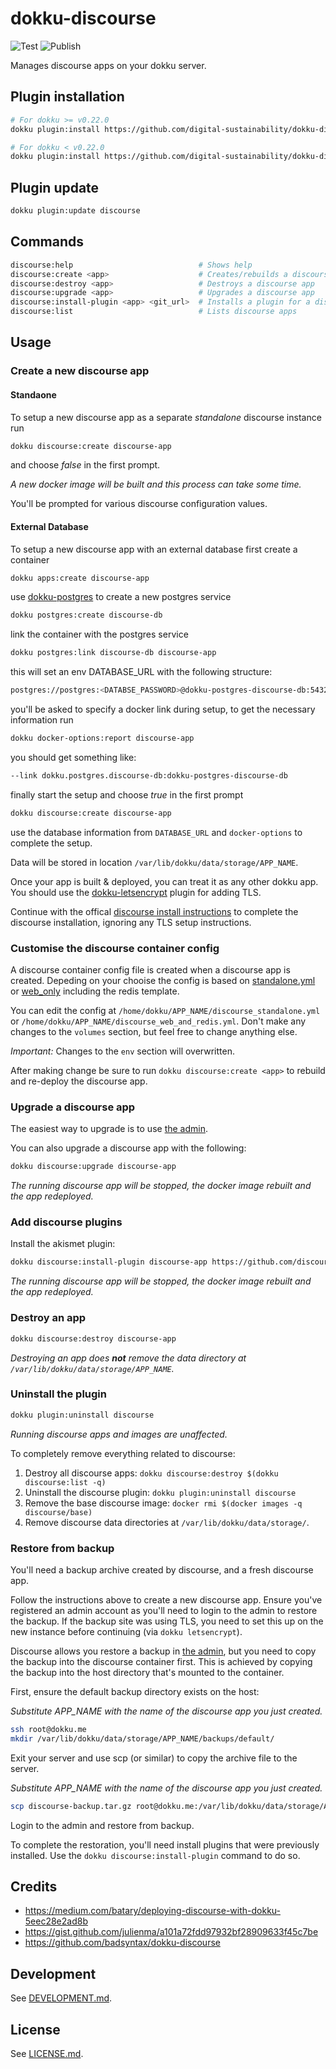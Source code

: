 # dokku-discourse

![Test](https://github.com/digital-sustainability/dokku-discourse/workflows/Test/badge.svg)
![Publish](https://github.com/digital-sustainability/dokku-discourse/workflows/Publish/badge.svg)

Manages discourse apps on your dokku server.

## Plugin installation

```sh
# For dokku >= v0.22.0
dokku plugin:install https://github.com/digital-sustainability/dokku-discourse.git

# For dokku < v0.22.0
dokku plugin:install https://github.com/digital-sustainability/dokku-discourse.git --committish 0.2.1
```

## Plugin update

```sh
dokku plugin:update discourse
```

## Commands

```sh
discourse:help                            # Shows help
discourse:create <app>                    # Creates/rebuilds a discourse app
discourse:destroy <app>                   # Destroys a discourse app
discourse:upgrade <app>                   # Upgrades a discourse app
discourse:install-plugin <app> <git_url>  # Installs a plugin for a discourse app
discourse:list                            # Lists discourse apps
```

## Usage

### Create a new discourse app

#### Standaone

To setup a new discourse app as a separate _standalone_ discourse instance run

```sh
dokku discourse:create discourse-app
```

and choose _false_ in the first prompt.

*A new docker image will be built and this process can take some time.*

You'll be prompted for various discourse configuration values.

#### External Database

To setup a new discourse app with an external database first create a container

```sh
dokku apps:create discourse-app
```

use [dokku-postgres](https://github.com/dokku/dokku-postgres) to create a new postgres service

```sh
dokku postgres:create discourse-db
```

link the container with the postgres service

```sh
dokku postgres:link discourse-db discourse-app
```

this will set an env DATABASE_URL with the following structure:

```sh
postgres://postgres:<DATABSE_PASSWORD>@dokku-postgres-discourse-db:5432/discourse_db
```

you'll be asked to specify a docker link during setup, to get the necessary information run

```sh
dokku docker-options:report discourse-app
```
you should get something like:

```sh
--link dokku.postgres.discourse-db:dokku-postgres-discourse-db 
```

finally start the setup and choose _true_ in the first prompt

```sh
dokku discourse:create discourse-app
```

use the database information from `DATABASE_URL` and `docker-options` to complete the setup.

Data will be stored in location `/var/lib/dokku/data/storage/APP_NAME`.

Once your app is built & deployed, you can treat it as any other dokku app. You should use the [dokku-letsencrypt](https://github.com/dokku/dokku-letsencrypt) plugin for adding TLS.

Continue with the offical [discourse install instructions](https://github.com/discourse/discourse/blob/master/docs/INSTALL-cloud.md#start-discourse) to complete the discourse installation, ignoring any TLS setup instructions.

### Customise the discourse container config

A discourse container config file is created when a discourse app is created. Depeding on your chooise the config is based on [standalone.yml](https://github.com/discourse/discourse_docker/blob/master/samples/standalone.yml) or [web_only](https://github.com/discourse/discourse_docker/blob/master/samples/web_only.yml) including the redis template.

You can edit the config at `/home/dokku/APP_NAME/discourse_standalone.yml` or `/home/dokku/APP_NAME/discourse_web_and_redis.yml`. Don't make any changes to the `volumes` section, but feel free to change anything else. 

*Important:* Changes to the `env` section will overwritten.

After making change be sure to run `dokku discourse:create <app>` to rebuild and re-deploy the discourse app. 

### Upgrade a discourse app

The easiest way to upgrade is to use [the admin](http://discourse.dokku.me/admin/upgrade).

You can also upgrade a discourse app with the following:

```bash
dokku discourse:upgrade discourse-app
```

*The running discourse app will be stopped, the docker image rebuilt and the app redeployed.*

### Add discourse plugins

Install the akismet plugin:

```bash
dokku discourse:install-plugin discourse-app https://github.com/discourse/discourse-akismet
```

*The running discourse app will be stopped, the docker image rebuilt and the app redeployed.*

### Destroy an app

```bash
dokku discourse:destroy discourse-app
```

*Destroying an app does **not** remove the data directory at `/var/lib/dokku/data/storage/APP_NAME`.*

### Uninstall the plugin

```bash
dokku plugin:uninstall discourse
```

*Running discourse apps and images are unaffected.*

To completely remove everything related to discourse:

1. Destroy all discourse apps: `dokku discourse:destroy $(dokku discourse:list -q)`
1. Uninstall the discourse plugin: `dokku plugin:uninstall discourse`
1. Remove the base discourse image: `docker rmi $(docker images -q discourse/base)`
1. Remove discourse data directories at `/var/lib/dokku/data/storage/`.

### Restore from backup

You'll need a backup archive created by discourse, and a fresh discourse app.

Follow the instructions above to create a new discourse app. Ensure you've registered an admin account as you'll need to login to the admin to restore the backup. If the backup site was using TLS, you need to set this up on the new instance before continuing (via `dokku letsencrypt`).

Discourse allows you restore a backup in [the admin](http://discourse.dokku.me/admin/backups), but you need to copy the backup into the discourse container first. This is achieved by copying the backup into the host directory that's mounted to the container.

First, ensure the default backup directory exists on the host:

*Substitute APP_NAME with the name of the discourse app you just created.*

```bash
ssh root@dokku.me
mkdir /var/lib/dokku/data/storage/APP_NAME/backups/default/
```

Exit your server and use scp (or similar) to copy the archive file to the server.

*Substitute APP_NAME with the name of the discourse app you just created.*

```bash
scp discourse-backup.tar.gz root@dokku.me:/var/lib/dokku/data/storage/APP_NAME/backups/default/
```

Login to the admin and restore from backup.

To complete the restoration, you'll need install plugins that were previously installed. Use the `dokku discourse:install-plugin` command to do so.

## Credits

- https://medium.com/batary/deploying-discourse-with-dokku-5eec28e2ad8b
- https://gist.github.com/julienma/a101a72fdd97932bf28909633f45c7be
- https://github.com/badsyntax/dokku-discourse

## Development

See [DEVELOPMENT.md](./DEVELOPMENT.md).

## License

See [LICENSE.md](./LICENSE.md).
